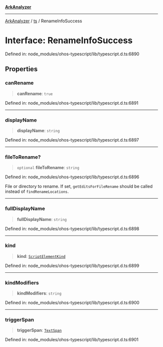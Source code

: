 [**ArkAnalyzer**](../../../../README.md)

***

[ArkAnalyzer](../../../../globals.md) / [ts](../README.md) / RenameInfoSuccess

# Interface: RenameInfoSuccess

Defined in: node\_modules/ohos-typescript/lib/typescript.d.ts:6890

## Properties

### canRename

> **canRename**: `true`

Defined in: node\_modules/ohos-typescript/lib/typescript.d.ts:6891

***

### displayName

> **displayName**: `string`

Defined in: node\_modules/ohos-typescript/lib/typescript.d.ts:6897

***

### fileToRename?

> `optional` **fileToRename**: `string`

Defined in: node\_modules/ohos-typescript/lib/typescript.d.ts:6896

File or directory to rename.
If set, `getEditsForFileRename` should be called instead of `findRenameLocations`.

***

### fullDisplayName

> **fullDisplayName**: `string`

Defined in: node\_modules/ohos-typescript/lib/typescript.d.ts:6898

***

### kind

> **kind**: [`ScriptElementKind`](../enumerations/ScriptElementKind.md)

Defined in: node\_modules/ohos-typescript/lib/typescript.d.ts:6899

***

### kindModifiers

> **kindModifiers**: `string`

Defined in: node\_modules/ohos-typescript/lib/typescript.d.ts:6900

***

### triggerSpan

> **triggerSpan**: [`TextSpan`](TextSpan.md)

Defined in: node\_modules/ohos-typescript/lib/typescript.d.ts:6901
